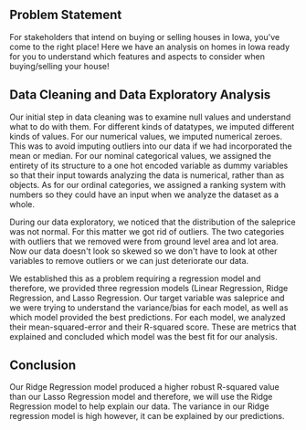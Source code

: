 ## Problem Statement

For stakeholders that intend on buying or selling houses in Iowa, you've come to the right place! Here we have an analysis on homes in Iowa ready for you to understand which features and aspects to consider when buying/selling your house!


## Data Cleaning and Data Exploratory Analysis

Our initial step in data cleaning was to examine null values and understand what to do with them. For different kinds of datatypes, we imputed different kinds of values. For our numerical values, we imputed numerical zeroes. This was to avoid imputing outliers into our data if we had incorporated the mean or median. For our nominal categorical values, we assigned the entirety of its structure to a one hot encoded variable as dummy variables so that their input towards analyzing the data is numerical, rather than as objects. As for our ordinal categories, we assigned a ranking system with numbers so they could have an input when we analyze the dataset as a whole. 

During our data exploratory, we noticed that the distribution of the saleprice was not normal. For this matter we got rid of outliers. The two categories with outliers that we removed were from ground level area and lot area. Now our data doesn't look so skewed so we don't have to look at other variables to remove outliers or we can just deteriorate our data.

We established this as a problem requiring a regression model and therefore, we provided three regression models (Linear Regression, Ridge Regression, and Lasso Regression. Our target variable was saleprice and we were trying to understand the variance/bias for each model, as well as which model provided the best predictions.  For each model, we analyzed their mean-squared-error and their R-squared score. These are metrics that explained and concluded which model was the best fit for our analysis.

## Conclusion

Our Ridge Regression model produced a higher robust R-squared value than our Lasso Regression model and therefore, we will use the Ridge Regression model to help explain our data. The variance in our Ridge regression model is high however, it can be explained by our predictions.